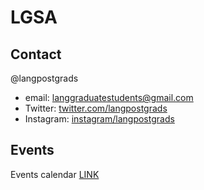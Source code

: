 # LGSA 
## Contact
@langpostgrads
- email: langgraduatestudents@gmail.com
- Twitter: [twitter.com/langpostgrads](https://twitter.com/langpostgrads)
- Instagram: [instagram/langpostgrads](https://instagram.com/langpostgrads)

## Events
Events calendar [LINK](https://calendar.google.com/calendar/u/0?cid=aGQwYXY4MDRnNmR1OHJia2F1bjkyNnZxbDRAZ3JvdXAuY2FsZW5kYXIuZ29vZ2xlLmNvbQ)
